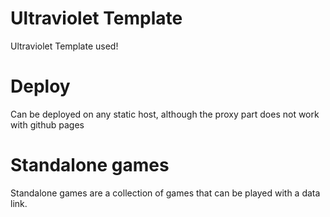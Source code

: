 # Ultraviolet Template
Ultraviolet Template used! 

# Deploy 
Can be deployed on any static host, although the proxy part does not work with github pages

# Standalone games 
Standalone games are a collection of games that can be played with a data link.